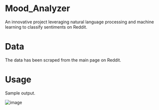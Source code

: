 # Mood_Analyzer
An innovative project leveraging natural language processing and machine learning to classify sentiments on Reddit. 

# Data
The data has been scraped from the main page on Reddit.

# Usage
Sample output.

![image](https://github.com/katarzynamichalskaa/Mood_Analyzer/assets/92379328/6b0630e1-994d-4672-b45f-91bc5dcea6a2)
